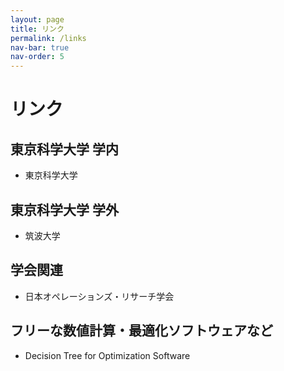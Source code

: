 ```yaml
---
layout: page
title: リンク
permalink: /links
nav-bar: true
nav-order: 5
---
```


# リンク

## 東京科学大学 学内

- 東京科学大学

## 東京科学大学 学外

- 筑波大学

## 学会関連

- 日本オペレーションズ・リサーチ学会

## フリーな数値計算・最適化ソフトウェアなど

- Decision Tree for Optimization Software
